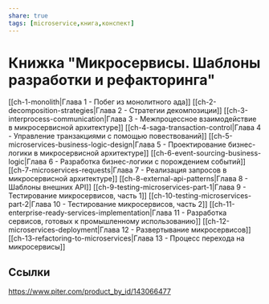 ```yaml
---
share: true
tags: [microservice,книга,конспект]
---
```

# Книжка "Микросервисы. Шаблоны разработки и рефакторинга"
[[ch-1-monolith|Глава 1 - Побег из монолитного ада]]
[[ch-2-decomposition-strategies|Глава 2 - Стратегии декомпозиции]]
[[ch-3-interprocess-communication|Глава 3 - Межпроцессное взаимодействие в микросервисной архитектуре]]
[[ch-4-saga-transaction-control|Глава 4 - Управление транзакциями с помощью повествований]]
[[ch-5-microservices-business-logic-design|Глава 5 - Проектирование бизнес-логики в микросервисной архитектуре]]
[[ch-6-event-sourcing-business-logic|Глава 6 - Разработка бизнес-логики с порождением событий]]
[[ch-7-microservices-requests|Глава 7 - Реализация запросов в микросервисной архитектуре]]
[[ch-8-external-api-patterns|Глава 8 - Шаблоны внешних API]]
[[ch-9-testing-microservices-part-1|Глава 9 - Тестирование микросервисов, часть 1]]
[[ch-10-testing-microservices-part-2|Глава 10 - Тестирование микросервисов, часть 2]]
[[ch-11-enterprise-ready-services-implementation|Глава 11 - Разработка сервисов, готовых к промышленному использованию]]
[[ch-12-microservices-deployment|Глава 12 - Развертывание микросервисов]]
[[ch-13-refactoring-to-microservices|Глава 13 - Процесс перехода на микросервисы]]
## Ссылки
https://www.piter.com/product_by_id/143066477